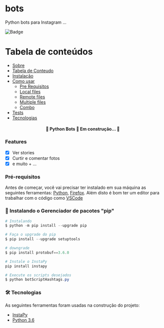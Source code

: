 # bots
Python bots para Instagram ...

![Badge](https://img.shields.io/badge/Blog-AtriosTech-339933?style=for-the-badge&logo=ghost)

Tabela de conteúdos
=================
<!--ts-->
   * [Sobre](#Sobre)
   * [Tabela de Conteudo](#tabela-de-conteudo)
   * [Instalação](#instalacao)
   * [Como usar](#como-usar)
      * [Pre Requisitos](#pre-requisitos)
      * [Local files](#local-files)
      * [Remote files](#remote-files)
      * [Multiple files](#multiple-files)
      * [Combo](#combo)
   * [Tests](#testes)
   * [Tecnologias](#tecnologias)
<!--te-->

<h4 align="center">
	🚧  Python Bots 🚀 Em construção...  🚧
</h4>

### Features

- [x] Ver stories
- [x] Curtir e comentar fotos
- [x] e muito + ...

### Pré-requisitos

Antes de começar, você vai precisar ter instalado em sua máquina as seguintes ferramentas:
[Python](https://www.python.org/ftp/python/3.6.0/python-3.6.0-amd64.exe), [Firefox](https://www.mozilla.org/pt-BR/firefox/download/thanks/).
Além disto é bom ter um editor para trabalhar com o código como [VSCode](https://code.visualstudio.com/)

### 🎲 Instalando o Gerenciador de pacotes "pip"

```PowerShell
# Instalando
$ python -m pip install --upgrade pip

# Faça o upgrade do pip
$ pip install --upgrade setuptools

# downgrade
$ pip install protobuf==3.6.0

# Instale o InstaPy
pip install instapy

# Execute os scripts desejados
$ python botScriptHashtags.py
```
### 🛠 Tecnologias

As seguintes ferramentas foram usadas na construção do projeto:

- [InstaPy](https://github.com/InstaPy/instapy-quickstart)
- [Python 3.6](https://www.python.org/downloads/release/python-360/)

